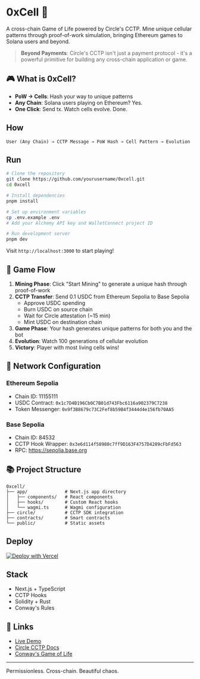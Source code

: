 # 0xCell 🧬

A cross-chain Game of Life powered by Circle's CCTP. Mine unique cellular patterns through proof-of-work simulation, bringing Ethereum games to Solana users and beyond.

> **Beyond Payments**: Circle's CCTP isn't just a payment protocol - it's a powerful primitive for building any cross-chain application or game.

## 🎮 What is 0xCell?

- **PoW → Cells**: Hash your way to unique patterns
- **Any Chain**: Solana users playing on Ethereum? Yes.
- **One Click**: Send tx. Watch cells evolve. Done.

## How

```
User (Any Chain) → CCTP Message → PoW Hash → Cell Pattern → Evolution
```

## Run

```bash
# Clone the repository
git clone https://github.com/yourusername/0xcell.git
cd 0xcell

# Install dependencies
pnpm install

# Set up environment variables
cp .env.example .env
# Add your Alchemy API key and WalletConnect project ID

# Run development server
pnpm dev
```

Visit `http://localhost:3000` to start playing!

## 🎯 Game Flow

1. **Mining Phase**: Click "Start Mining" to generate a unique hash through proof-of-work
2. **CCTP Transfer**: Send 0.1 USDC from Ethereum Sepolia to Base Sepolia
   - Approve USDC spending
   - Burn USDC on source chain
   - Wait for Circle attestation (~15 min)
   - Mint USDC on destination chain
3. **Game Phase**: Your hash generates unique patterns for both you and the bot
4. **Evolution**: Watch 100 generations of cellular evolution
5. **Victory**: Player with most living cells wins!

## 🔗 Network Configuration

### Ethereum Sepolia

- Chain ID: 11155111
- USDC Contract: `0x1c7D4B196Cb0C7B01d743Fbc6116a902379C7238`
- Token Messenger: `0x9f3B8679c73C2Fef8b59B4f3444d4e156fb70AA5`

### Base Sepolia

- Chain ID: 84532
- CCTP Hook Wrapper: `0x3e6d114f58980c7ff9D163F4757D4289cFbFd563`
- RPC: https://sepolia.base.org

## 📚 Project Structure

```
0xcell/
├── app/              # Next.js app directory
│   ├── components/   # React components
│   ├── hooks/        # Custom React hooks
│   └── wagmi.ts      # Wagmi configuration
├── circle/           # CCTP SDK integration
├── contracts/        # Smart contracts
└── public/           # Static assets
```

## Deploy

[![Deploy with Vercel](https://vercel.com/button)](https://vercel.com/new/clone?repository-url=https://github.com/0xashu/0xcell)

## Stack

- Next.js + TypeScript
- CCTP Hooks
- Solidity + Rust
- Conway's Rules

## 🔗 Links

- [Live Demo](https://0xcell.vercel.app)
- [Circle CCTP Docs](https://developers.circle.com/stablecoins/docs/cctp-getting-started)
- [Conway's Game of Life](https://en.wikipedia.org/wiki/Conway%27s_Game_of_Life)

---

Permissionless. Cross-chain. Beautiful chaos.
